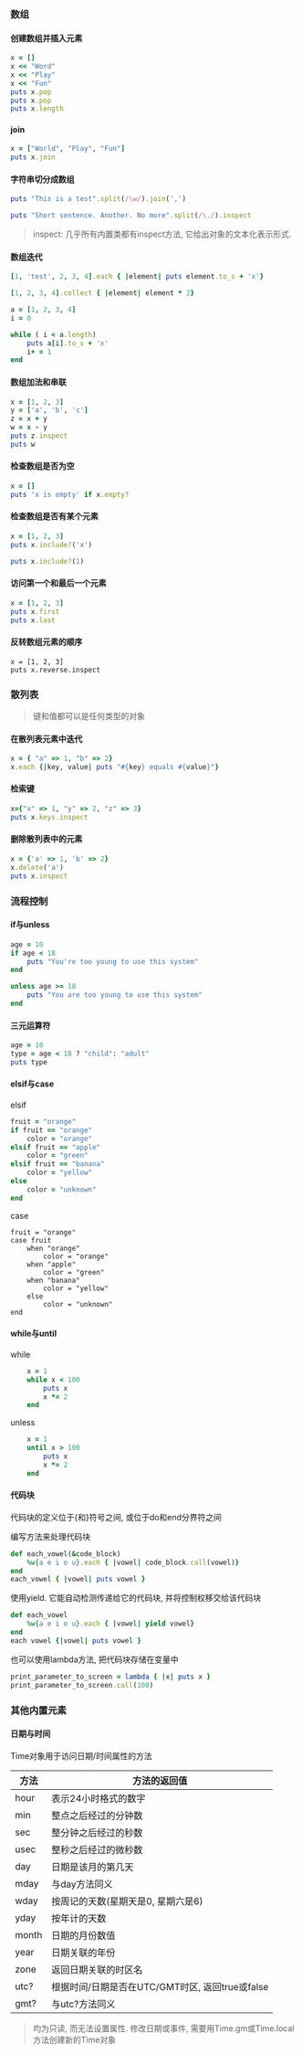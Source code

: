 ### 数组
#### 创建数组并插入元素
```ruby
x = []
x << "Word"
x << "Play"
x << "Fun"
puts x.pop
puts x.pop
puts x.length
```
#### join
```ruby
x = ["World", "Play", "Fun"]
puts x.join
```
#### 字符串切分成数组
```ruby
puts "This is a test".split(/\w/).join(',')

puts "Short sentence. Another. No more".split(/\./).inspect
```
> inspect: 几乎所有内置类都有inspect方法, 它给出对象的文本化表示形式.

#### 数组迭代
```ruby
[1, 'test', 2, 3, 4].each { |element| puts element.to_s + 'x'}

[1, 2, 3, 4].collect { |element| element * 2}

a = [1, 2, 3, 4]
i = 0

while ( i < a.length)
    puts a[i].to_s + 'x'
    i+ = 1
end
```

#### 数组加法和串联
```ruby
x = [1, 2, 3]
y = ['a', 'b', 'c']
z = x + y
w = x - y
puts z.inspect
puts w
```
#### 检查数组是否为空
```ruby
x = []
puts 'x is empty' if x.empty?
```

#### 检查数组是否有某个元素
```ruby
x = [1, 2, 3]
puts x.include?('x')

puts x.include?(1)
```

#### 访问第一个和最后一个元素
```ruby
x = [1, 2, 3]
puts x.first
puts x.last
```

#### 反转数组元素的顺序
```
x = [1, 2, 3]
puts x.reverse.inspect
```

### 散列表
> 键和值都可以是任何类型的对象

#### 在散列表元素中迭代
```ruby
x = { "a" => 1, "b" => 2}
x.each {|key, value| puts "#{key} equals #{value}"}
```

#### 检索键
```ruby
x={"x" => 1, "y" => 2, "z" => 3}
puts x.keys.inspect
```

#### 删除散列表中的元素
```ruby
x = {'a' => 1, 'b' => 2}
x.delete('a')
puts x.inspect
```

### 流程控制

#### if与unless
```ruby
age = 10
if age < 18
    puts "You're too young to use this system"
end

unless age >= 18
    puts "You are too young to use this system"
end
```
#### 三元运算符
```ruby
age = 10
type = age < 18 ? "child": "adult"
puts type
```

#### elsif与case
elsif
```ruby
fruit = "orange"
if fruit == "orange"
    color = "orange"
elsif fruit == "apple"
    color = "green"
elsif fruit == "banana"
    color = "yellow"
else 
    color = "unknown"
end
```
case
```
fruit = "orange"
case fruit
    when "orange"
        color = "orange"
    when "apple"
        color = "green"
    when "banana"
        color = "yellow"
    else
        color = "unknown"
end 
```

#### while与until
while
```ruby
    x = 1
    while x < 100
        puts x
        x *= 2
    end
```
unless
```ruby
    x = 1
    until x > 100
        puts x
        x *= 2
    end
```

#### 代码块
代码块的定义位于{和}符号之间, 或位于do和end分界符之间

编写方法来处理代码块
```ruby
def each_vowel(&code_block) 
    %w{a e i o u}.each { |vowel| code_block.call(vowel)}
end
each_vowel { |vowel| puts vowel }
```
使用yield. 它能自动检测传递给它的代码块, 并将控制权移交给该代码块
```ruby
def each_vowel
    %w{a e i o u}.each { |vowel| yield vowel}
end
each vowel {|vowel| puts vowel }

```
也可以使用lambda方法, 把代码块存储在变量中
```ruby
print_parameter_to_screen = lambda { |x| puts x }
print_parameter_to_screen.call(100)
```
### 其他内置元素

#### 日期与时间
Time对象用于访问日期/时间属性的方法

|方法|方法的返回值|
|---|---|
|hour|表示24小时格式的数字|
|min|整点之后经过的分钟数|
|sec|整分钟之后经过的秒数|
|usec|整秒之后经过的微秒数|
|day|日期是该月的第几天|
|mday|与day方法同义|
|wday|按周记的天数(星期天是0, 星期六是6)|
|yday|按年计的天数|
|month|日期的月份数值|
|year|日期关联的年份|
|zone|返回日期关联的时区名|
|utc?|根据时间/日期是否在UTC/GMT时区, 返回true或false|
|gmt?|与utc?方法同义|

> 均为只读, 而无法设置属性. 修改日期或事件, 需要用Time.gm或Time.local方法创建新的Time对象